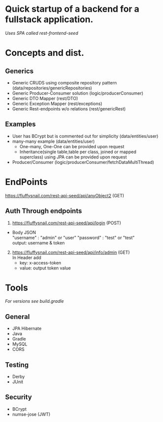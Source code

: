 # Quick startup of a backend for a fullstack application. 
*Uses SPA called rest-frontend-seed*
# Concepts and dist.

## Generics
* Generic CRUDS using composite repository pattern (data/repositories/genericRepositories)
* Generic Producer-Consumer solution (logic/producerConsumer)
* Generic DTO Mapper (rest/DTO)
* Generic Exception Mapper (rest/exceptions)
* Generic Rest-endpoints w/o relations (rest/genericRest)

## Examples
* User has BCrypt but is commented out for simplicity (data/entities/user)
* many-many example (data/entities/user)
  - One-many, One-One can be provided upon request
  - Inheritance(single table,table per class, joined or mapped superclass) using JPA can be provided upon request
* Producer/Consumer (logic/producerConsumer/fetchDataMultiThread) 

# EndPoints
https://fluffysnail.com/rest-api-seed/api/anyObject2 (GET)

## Auth Through endpoints
1. https://fluffysnail.com/rest-api-seed/api/login (POST)
* Body JSON <br />
  "username" : "admin" or "user"
  "password" : "test" or "test" <br />
 output: username & token
 
2. https://fluffysnail.com/rest-api-seed/api/info/admin (GET) <br />
   In Header add
   - key: x-access-token
   - value: output token value
   
# Tools
*For versions see build.gradle*
## General
* JPA Hibernate
* Java 
* Gradle
* MySQL 
* CORS

## Testing
* Derby 
* JUnit 
 
## Security
* BCrypt
* numse-jose (JWT)

